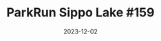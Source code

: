 ---
layout: post
title: "ParkRun Sippo Lake #159"
date: 2023-12-02
excerpt: "Ben Young, setting another personal best, placed 6th of 59 participants.Finishing with a 5k time of 24:54."
image: https://scontent-ord5-1.xx.fbcdn.net/v/t39.30808-6/406430606_356344083710901_5372305632469435500_n.jpg?_nc_cat=108&ccb=1-7&_nc_sid=a73e89&_nc_ohc=lPnz137W55cAX8sijTH&_nc_ht=scontent-ord5-1.xx&oh=00_AfAuOaYR_UWsn4iMDRMOGmAolhQZGpCaiggFjE_NXddD0g&oe=6571D3A6
hyperlink: https://www.parkrun.us/sippolake/results/159/
tags: [running, parkrun, raceresults]
comments: true
---